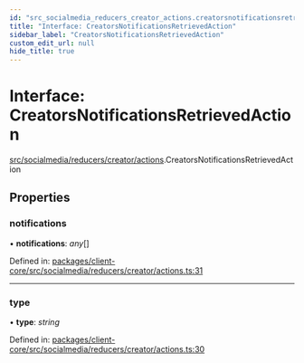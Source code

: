 ```yaml
---
id: "src_socialmedia_reducers_creator_actions.creatorsnotificationsretrievedaction"
title: "Interface: CreatorsNotificationsRetrievedAction"
sidebar_label: "CreatorsNotificationsRetrievedAction"
custom_edit_url: null
hide_title: true
---
```


# Interface: CreatorsNotificationsRetrievedAction

[src/socialmedia/reducers/creator/actions](../modules/src_socialmedia_reducers_creator_actions.md).CreatorsNotificationsRetrievedAction

## Properties

### notifications

• **notifications**: *any*[]

Defined in: [packages/client-core/src/socialmedia/reducers/creator/actions.ts:31](https://github.com/xr3ngine/xr3ngine/blob/2d83606b6/packages/client-core/src/socialmedia/reducers/creator/actions.ts#L31)

___

### type

• **type**: *string*

Defined in: [packages/client-core/src/socialmedia/reducers/creator/actions.ts:30](https://github.com/xr3ngine/xr3ngine/blob/2d83606b6/packages/client-core/src/socialmedia/reducers/creator/actions.ts#L30)
